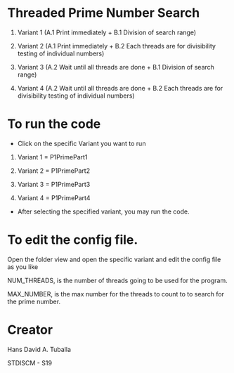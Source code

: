 # Threaded Prime Number Search



1. Variant 1 (A.1 Print immediately + B.1 Division of search range)

2. Variant 2 (A.1 Print immediately + B.2 Each threads are for divisibility testing of individual numbers)

3. Variant 3 (A.2 Wait until all threads are done + B.1 Division of search range)

4. Variant 4 (A.2 Wait until all threads are done + B.2 Each threads are for divisibility testing of individual numbers)



# To run the code

* Click on the specific Variant you want to run

1. Variant 1 = P1PrimePart1

2. Variant 2 = P1PrimePart2

3. Variant 3 = P1PrimePart3

4. Variant 4 = P1PrimePart4

* After selecting the specified variant, you may run the code.


# To edit the config file.

Open the folder view and open the specific variant and edit the config file as you like

NUM_THREADS, is the number of threads going to be used for the program.

MAX_NUMBER, is the max number for the threads to count to to search for the prime number.


# Creator
Hans David A. Tuballa

STDISCM - S19
